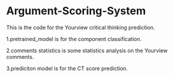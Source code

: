 # Argument-Scoring-System

This is the code for the Yourview critical thinking prediction. 

1.pretrained_model is for the component classification. 


2.comments statistics is some statistics analysis on the Yourview comments.


3.prediciton model is for the CT score prediction. 
